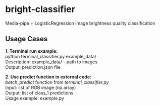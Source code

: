 # bright-classifier
Media-pipe + LogisticRegression image brightness quality classification

## Usage Cases
**1. Terminal run example:** <br/>
python terminal_classifier.py example_data/ <br/>
Description: example_data/ - path to images <br/>
Output: prediction.json file <br/>

**2. Use predict function in external code:** <br/>
_batch_predict_ function from _terminal_classifier.py_ <br/>
Input: list of RGB image (np.array) <br/>
Output: list of class_1 predictions <br/>
Usage example: example.py
